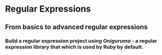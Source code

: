 # Regular Expressions

## From basics to advanced regular expressions

### Build a regular expression project using <b><i>Oniguruma</i></b> - a regular expression library that which is used by Ruby by default.
